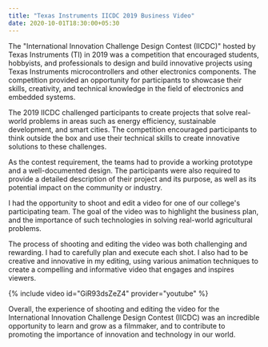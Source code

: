 ```yaml
---
title: "Texas Instruments IICDC 2019 Business Video"
date: 2020-10-01T18:30:00+05:30
---
```


The "International Innovation Challenge Design Contest (IICDC)" hosted by Texas Instruments (TI) in 2019 was a competition that encouraged students, hobbyists, and professionals to design and build innovative projects using Texas Instruments microcontrollers and other electronics components. The competition provided an opportunity for participants to showcase their skills, creativity, and technical knowledge in the field of electronics and embedded systems.

The 2019 IICDC challenged participants to create projects that solve real-world problems in areas such as energy efficiency, sustainable development, and smart cities. The competition encouraged participants to think outside the box and use their technical skills to create innovative solutions to these challenges.

As the contest requirement, the teams had to provide a working prototype and a well-documented design. The participants were also required to provide a detailed description of their project and its purpose, as well as its potential impact on the community or industry.

I had the opportunity to shoot and edit a video for one of our college's participating team. The goal of the video was to highlight the business plan, and the importance of such technologies in solving real-world agricultural problems.

The process of shooting and editing the video was both challenging and rewarding. I had to carefully plan and execute each shot. I also had to be creative and innovative in my editing, using various animation techniques to create a compelling and informative video that engages and inspires viewers.

{% include video id="GiR93dsZeZ4" provider="youtube" %}

Overall, the experience of shooting and editing the video for the International Innovation Challenge Design Contest (IICDC) was an incredible opportunity to learn and grow as a filmmaker, and to contribute to promoting the importance of innovation and technology in our world.